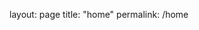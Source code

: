 layout: page
title: "home"
permalink: /home

<script>
  // Initialize the agent on page load.
  const fpPromise = import('https://fpjscdn.net/v3/ayF4rBJReDGzpx5ktqGP')
    .then(FingerprintJS => FingerprintJS.load())

  // Get the visitorId when you need it.
  fpPromise
    .then(fp => fp.get())
    .then(result => {
      const visitorId = result.visitorId
      console.log(visitorId)
    })
</script>
